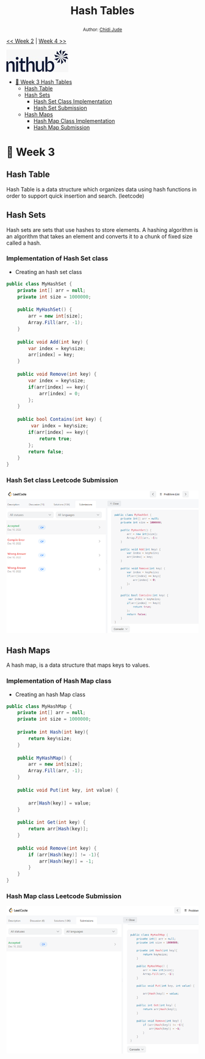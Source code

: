 <div align="center">
  <h1> Hash Tables</h1>
<sub>Author:
<a href="https://www.linkedin.com/in/chidi-jude" target="_blank">Chidi Jude</a><br>
</sub>

</div>

[<< Week 2](../Week%202%20Strings_Array_List/Strings%20Array%20and%20List.md) | [Week 4 >>](../readme.md)

![NitHub](../images/Nithub_image.jpeg)

- [📘 Week 3 Hash Tables](#-week-3)
  - [Hash Table](#hash-table)
  - [Hash Sets](#hash-sets)
    - [Hash Set Class Implementation](#implementation-of-hash-set-class)
    - [Hash Set Submission](#hash-set-class-leetcode-submission)
  - [Hash Maps](#hash-maps)
    - [Hash Map Class Implementation](#implementation-of-hash-map-class)
    - [Hash Map Submission](#hash-map-class-leetcode-submission)

    
# 📘 Week 3
## Hash Table
Hash Table is a data structure which organizes data using hash functions in order to support quick insertion and search. (leetcode)

## Hash Sets
Hash sets are sets that use hashes to store elements. A hashing algorithm is an algorithm that takes an element and converts it to a chunk of fixed size called a hash.

### Implementation of Hash Set class

- Creating an hash set class

```csharp
public class MyHashSet {
    private int[] arr = null;
    private int size = 1000000;

    public MyHashSet() {
        arr = new int[size];
        Array.Fill(arr, -1);
    }
    
    public void Add(int key) {
        var index = key%size;
        arr[index] = key;
    }
    
    public void Remove(int key) {
        var index = key%size;
        if(arr[index] == key){
            arr[index] = 0;
        };
    }
    
    public bool Contains(int key) {
         var index = key%size;
        if(arr[index] == key){
            return true;
        };
        return false;
    }
}
```
### Hash Set class Leetcode Submission
![Hash Set Submission](../images/HashSet.png)

## Hash Maps

A hash map, is a data structure that maps keys to values.

### Implementation of Hash Map class

- Creating an hash Map class

```csharp
public class MyHashMap {
    private int[] arr = null;
    private int size = 1000000;
   
    private int Hash(int key){
        return key%size;
    }

    public MyHashMap() {
        arr = new int[size];
        Array.Fill(arr, -1);
    }
    
    public void Put(int key, int value) {
        
        arr[Hash(key)] = value;
    }
    
    public int Get(int key) {
        return arr[Hash(key)];
    }
    
    public void Remove(int key) {
        if (arr[Hash(key)] != -1){
            arr[Hash(key)] = -1;
        }
    }
}
```
### Hash Map class Leetcode Submission
![Hash Map Submission](../images/HashMap.png)

